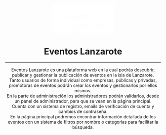 <p align="center">
  <img src="eventos-frontend/src/assets/logoReadme.png" alt="Eventos Lanzarote" width="200"/>
</p>


<h1 align="center">Eventos Lanzarote</h1>
<hr>
<p align="center">
Eventos Lanzarote es una plataforma web en la cual podrás descubrir, publicar y gestionar la publicación de eventos en la isla de Lanzarote. <br>
Tanto usuarios de forma individual como empresas, públicas y privadas, promotoras de eventos podrán crear los eventos y gestionarlos por ellos mismos. <br>
En la parte de administración los administradores podrán validarlos, desde un panel de administrador, para que se vean en la página principal.<br>
Cuenta con un sistema de registro, emails de verificación de cuenta y cambios de contraseña. <br>
En la página principal podremos encontrar información detallada de los eventos con un sistema de filtros por nombre o categorias para facilitar la búsqueda.<br>
</p>







